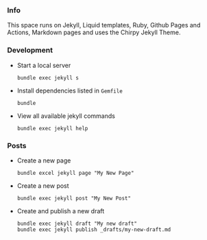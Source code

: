 ### Info

This space runs on Jekyll, Liquid templates, Ruby, Github Pages and Actions, Markdown pages and uses the Chirpy Jekyll Theme.

### Development

- Start a local server

  ```shell
  bundle exec jekyll s
  ```

- Install dependencies listed in `Gemfile`

  ```shell
  bundle
  ```

- View all available jekyll commands
  ```shell
  bundle exec jekyll help
  ```

### Posts

- Create a new page

  ```shell
  bundle excel jekyll page "My New Page"
  ```

- Create a new post

  ```shell
  bundle exec jekyll post "My New Post"
  ```

- Create and publish a new draft
  ```shell
  bundle exec jekyll draft "My new draft"
  bundle exec jekyll publish _drafts/my-new-draft.md
  ```
